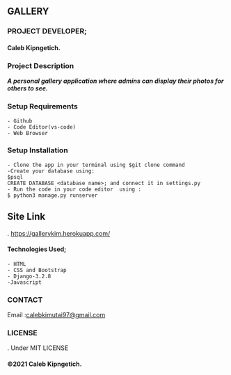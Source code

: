 ## GALLERY
### PROJECT DEVELOPER;
 #### Caleb Kipngetich.

### Project Description
 ***A personal gallery application where admins can display their photos for others to see.***


### Setup Requirements
    - Github
    - Code Editor(vs-code)
    - Web Browser

### Setup Installation 
    - Clone the app in your terminal using $git clone command
    -Create your database using:
    $psql
    CREATE DATABASE <database name>; and connect it in settings.py
    - Run the code in your code editor  using :
    $ python3 manage.py runserver
## Site Link
. https://gallerykim.herokuapp.com/

#### Technologies Used;
    - HTML
    - CSS and Bootstrap 
    - Django-3.2.8
    -Javascript

### CONTACT
 Email :calebkimutai97@gmail.com

 ### LICENSE
 . Under MIT LICENSE
#### &copy;2021 Caleb Kipngetich.